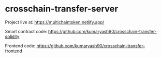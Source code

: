 # crosschain-transfer-server

Project live at: https://multichaintoken.netlify.app/

Smart contract code: https://github.com/kumaryash90/crosschain-transfer-solidity

Frontend code: https://github.com/kumaryash90/crosschain-transfer-frontend
